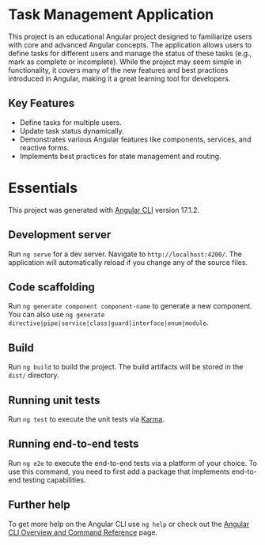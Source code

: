 # Task Management Application

This project is an educational Angular project designed to familiarize users with core and advanced Angular concepts. The application allows users to define tasks for different users and manage the status of these tasks (e.g., mark as complete or incomplete). While the project may seem simple in functionality, it covers many of the new features and best practices introduced in Angular, making it a great learning tool for developers.

## Key Features
- Define tasks for multiple users.
- Update task status dynamically.
- Demonstrates various Angular features like components, services, and reactive forms.
- Implements best practices for state management and routing.

# Essentials

This project was generated with [Angular CLI](https://github.com/angular/angular-cli) version 17.1.2.

## Development server

Run `ng serve` for a dev server. Navigate to `http://localhost:4200/`. The application will automatically reload if you change any of the source files.

## Code scaffolding

Run `ng generate component component-name` to generate a new component. You can also use `ng generate directive|pipe|service|class|guard|interface|enum|module`.

## Build

Run `ng build` to build the project. The build artifacts will be stored in the `dist/` directory.

## Running unit tests

Run `ng test` to execute the unit tests via [Karma](https://karma-runner.github.io).

## Running end-to-end tests

Run `ng e2e` to execute the end-to-end tests via a platform of your choice. To use this command, you need to first add a package that implements end-to-end testing capabilities.

## Further help

To get more help on the Angular CLI use `ng help` or check out the [Angular CLI Overview and Command Reference](https://angular.io/cli) page.
